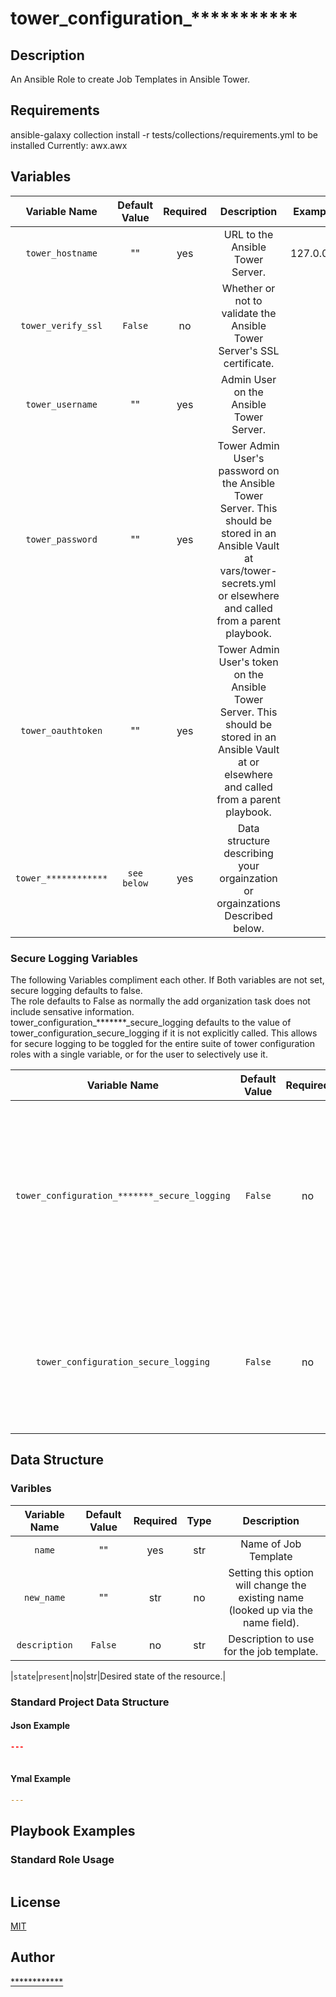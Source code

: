 # tower_configuration_***********
## Description
An Ansible Role to create Job Templates in Ansible Tower.

## Requirements 
ansible-galaxy collection install -r tests/collections/requirements.yml to be installed 
Currently:
  awx.awx

## Variables
|Variable Name|Default Value|Required|Description|Example|
|:---:|:---:|:---:|:---:|:---:|
|`tower_hostname`|""|yes|URL to the Ansible Tower Server.|127.0.0.1|
|`tower_verify_ssl`|`False`|no|Whether or not to validate the Ansible Tower Server's SSL certificate.||
|`tower_username`|""|yes|Admin User on the Ansible Tower Server.||
|`tower_password`|""|yes|Tower Admin User's password on the Ansible Tower Server.  This should be stored in an Ansible Vault at vars/tower-secrets.yml or elsewhere and called from a parent playbook.||
|`tower_oauthtoken`|""|yes|Tower Admin User's token on the Ansible Tower Server.  This should be stored in an Ansible Vault at or elsewhere and called from a parent playbook.||
|`tower_************`|`see below`|yes|Data structure describing your orgainzation or orgainzations Described below.||

### Secure Logging Variables
The following Variables compliment each other. 
If Both variables are not set, secure logging defaults to false.  
The role defaults to False as normally the add organization task does not include sensative information.  
tower_configuration_*******_secure_logging defaults to the value of tower_configuration_secure_logging if it is not explicitly called. This allows for secure logging to be toggled for the entire suite of tower configuration roles with a single variable, or for the user to selectively use it.  

|Variable Name|Default Value|Required|Description|
|:---:|:---:|:---:|:---:|
|`tower_configuration_*******_secure_logging`|`False`|no|Whether or not to include the sensative Project role tasks in the log.  Set this value to `True` if you will be providing your sensitive values from elsewhere.|
|`tower_configuration_secure_logging`|`False`|no|This variable enables secure logging as well, but is shared accross multiple roles, see above.|

## Data Structure
### Varibles
|Variable Name|Default Value|Required|Type|Description|
|:---:|:---:|:---:|:---:|:---:|
|`name`|""|yes|str|Name of Job Template|
|`new_name`|""|str|no|Setting this option will change the existing name (looked up via the name field).|
|`description`|`False`|no|str|Description to use for the job template.|

|`state`|`present`|no|str|Desired state of the resource.|



### Standard Project Data Structure
#### Json Example
```json
---
 
```
#### Ymal Example
```yaml
---

```

## Playbook Examples
### Standard Role Usage
```yaml

```
## License
[MIT](LICENSE)

## Author
[************](************)
